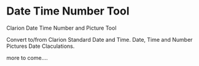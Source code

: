 # Date Time Number Tool
 Clarion Date Time Number and Picture Tool

Convert to/from Clarion Standard Date and Time. 
Date, Time and Number Pictures
Date Claculations.

more to come....
